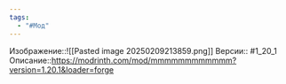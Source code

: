 ```yaml
---
tags:
  - "#Мод"
---
```

Изображение::![[Pasted image 20250209213859.png]]
Версии:: #1_20_1
Описание::https://modrinth.com/mod/mmmmmmmmmmmm?version=1.20.1&loader=forge